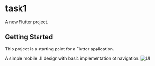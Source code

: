 # task1

A new Flutter project.

## Getting Started

This project is a starting point for a Flutter application.

A simple mobile UI design with basic implementation of navigation.
![UI](https://github.com/user-attachments/assets/e0c33964-7479-4c40-85c7-57610e1d8a8c)
